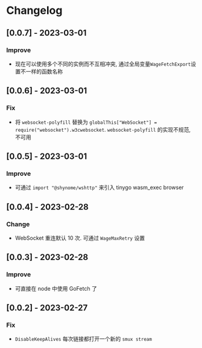 # Changelog

## [0.0.7] - 2023-03-01

### Improve

- 现在可以使用多个不同的实例而不互相冲突, 通过全局变量`WageFetchExport`设置不一样的函数名称

## [0.0.6] - 2023-03-01

### Fix

- 将 `websocket-polyfill` 替换为 `globalThis["WebSocket"] = require("websocket").w3cwebsocket`.
  `websocket-polyfill` 的实现不规范, 不可用

## [0.0.5] - 2023-03-01

### Improve

- 可通过 `import "@shynome/wshttp"` 来引入 tinygo wasm_exec browser

## [0.0.4] - 2023-02-28

### Change

- WebSocket 重连默认 10 次. 可通过 `WageMaxRetry` 设置

## [0.0.3] - 2023-02-28

### Improve

- 可直接在 node 中使用 GoFetch 了

## [0.0.2] - 2023-02-27

### Fix

- `DisableKeepAlives` 每次链接都打开一个新的 `smux stream`
